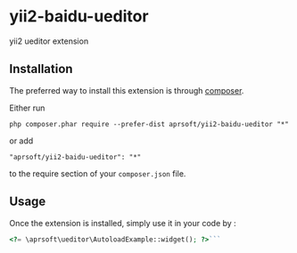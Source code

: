 yii2-baidu-ueditor
==================
yii2 ueditor extension

Installation
------------

The preferred way to install this extension is through [composer](http://getcomposer.org/download/).

Either run

```
php composer.phar require --prefer-dist aprsoft/yii2-baidu-ueditor "*"
```

or add

```
"aprsoft/yii2-baidu-ueditor": "*"
```

to the require section of your `composer.json` file.


Usage
-----

Once the extension is installed, simply use it in your code by  :

```php
<?= \aprsoft\ueditor\AutoloadExample::widget(); ?>```